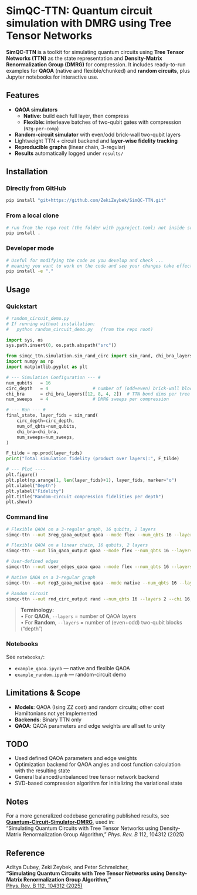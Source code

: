 # SimQC-TTN: Quantum circuit simulation with DMRG using Tree Tensor Networks

**SimQC-TTN** is a toolkit for simulating quantum circuits using **Tree Tensor Networks (TTN)** as the state representation and **Density-Matrix Renormalization Group (DMRG)** for compression. It includes ready-to-run examples for **QAOA** (native and flexible/chunked) and **random circuits**, plus Jupyter notebooks for interactive use.

## Features
- **QAOA simulators**
  - **Native:** build each full layer, then compress
  - **Flexible:** interleave batches of two-qubit gates with compression (`N2g-per-comp`)
- **Random-circuit simulator** with even/odd brick-wall two-qubit layers
- Lightweight TTN + circuit backend and **layer-wise fidelity tracking**
- **Reproducible graphs** (linear chain, 3-regular)
- **Results** automatically logged under `results/`

## Installation

### Directly from GitHub
```bash
pip install "git+https://github.com/ZekiZeybek/SimQC-TTN.git"
```

### From a local clone 
```bash
# run from the repo root (the folder with pyproject.toml; not inside src/)
pip install .
```

### Developer mode 
```bash
# Useful for modifying the code as you develop and check ...
# meaning you want to work on the code and see your changes take effect right away, without reinstalling the package each time
pip install -e "."
```

## Usage

### Quickstart

```python
# random_circuit_demo.py
# If running without installation:
#   python random_circuit_demo.py   (from the repo root)

import sys, os
sys.path.insert(0, os.path.abspath("src")) 

from simqc_ttn.simulation.sim_rand_circ import sim_rand, chi_bra_layers
import numpy as np
import matplotlib.pyplot as plt

# --- Simulation Configuration --- #
num_qubits   = 16
circ_depth   = 4                 # number of (odd+even) brick-wall blocks
chi_bra      = chi_bra_layers([12, 8, 4, 2])  # TTN bond dims per tree layer, see the notebooks for how this maps to binary tree layers
num_sweeps   = 4                 # DMRG sweeps per compression

# --- Run --- #
final_state, layer_fids = sim_rand(
    circ_depth=circ_depth,
    num_of_qbts=num_qubits,
    chi_bra=chi_bra,
    num_sweeps=num_sweeps,
)

F_tilde = np.prod(layer_fids)
print("Total simulation fidelity (product over layers):", F_tilde)

# --- Plot ---- 
plt.figure()
plt.plot(np.arange(1, len(layer_fids)+1), layer_fids, marker="o")
plt.xlabel("Depth")
plt.ylabel("Fidelity")
plt.title("Random-circuit compression fidelities per depth")
plt.show()
```

### Command line

```bash
# Flexible QAOA on a 3-regular graph, 16 qubits, 2 layers
simqc-ttn --out 3reg_qaoa_output qaoa --mode flex --num_qbts 16 --layers 2 --default_graph reg3 --graph_seed 2 --chi 32,16,4,2 --N2g-per-comp 12 --sweeps 4

# Flexible QAOA on a linear chain, 16 qubits, 2 layers
simqc-ttn --out lin_qaoa_output qaoa --mode flex --num_qbts 16 --layers 2 --default_graph linear --chi 32,16,4,2 --N2g-per-comp 12 --sweeps 4

# User-defined edges
simqc-ttn --out user_edges_qaoa qaoa --mode flex --num_qbts 16 --layers 2 --edges "0-4,1-5,2-6" --chi 32,16,4,2 --N2g-per-comp 2 --sweeps 4

# Native QAOA on a 3-regular graph
simqc-ttn --out reg3_qaoa_native qaoa --mode native --num_qbts 16 --layers 2 --default_graph reg3 --chi 32,16,4,2 --sweeps 4

# Random circuit
simqc-ttn --out rnd_circ_output rand --num_qbts 16 --layers 2 --chi 16,8,4,2 --sweeps 2
```
> **Terminology:**  
> • For **QAOA**, `--layers` = number of QAOA layers  
> • For **Random**, `--layers` = number of (even+odd) two-qubit blocks (“depth”) 

### Notebooks
See `notebooks/`:
- `example_qaoa.ipynb` — native and flexible QAOA 
- `example_random.ipynb` — random-circuit demo  

## Limitations & Scope
- **Models**: QAOA (Ising ZZ cost) and random circuits; other cost Hamiltonians not yet implemented
- **Backends**: Binary TTN only
- **QAOA**: QAOA parameters and edge weights are all set to unity

## TODO
- Used defined QAOA parameters and edge weights
- Optimization backend for QAOA angles and cost function calculation with the resulting state
- General balanced/unbalanced tree tensor network backend
- SVD-based compression algorithm for initializing the variational state
## Notes

For a more generalized codebase generating published results, see **[Quantum-Circuit-Simulator-DMRG](https://github.com/AdityaD16/Quantum-Circuit-Simulator-DMRG)**, used in:  
“Simulating Quantum Circuits with Tree Tensor Networks using Density-Matrix Renormalization Group Algorithm,” *Phys. Rev. B* 112, 104312 (2025)

## Reference

Aditya Dubey, Zeki Zeybek, and Peter Schmelcher,  
**“Simulating Quantum Circuits with Tree Tensor Networks using Density-Matrix Renormalization Group Algorithm,”**  
[Phys. Rev. B 112, 104312 (2025)](https://journals.aps.org/prb/abstract/10.1103/64hd-q4z5)  
